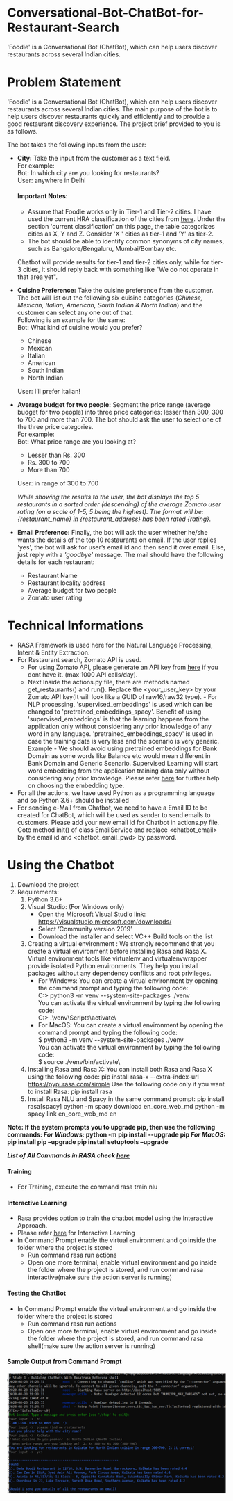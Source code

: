 # Conversational-Bot-ChatBot-for-Restaurant-Search
'Foodie' is a Conversational Bot (ChatBot), which can help users discover restaurants across several Indian cities.

# Problem Statement
'Foodie' is a Conversational Bot (ChatBot), which can help users discover restaurants across several Indian cities. 
The main purpose of the bot is to help users discover restaurants quickly and efficiently and to provide a good restaurant discovery experience. The project brief provided to you is as follows.

The bot takes the following inputs from the user:
- **City:** Take the input from the customer as a text field.\
  For example:\
  Bot: In which city are you looking for restaurants?\
  User: anywhere in Delhi
  #### Important Notes: 
  - Assume that Foodie works only in Tier-1 and Tier-2 cities. I have used the current HRA classification of the cities from [here](https://en.wikipedia.org/wiki/Classification_of_Indian_cities). Under the section 'current classification' on this page, the table categorizes cities as X, Y and Z. Consider 'X ' cities as tier-1 and 'Y' as tier-2. 
  - The bot should be able to identify common synonyms of city names, such as Bangalore/Bengaluru, Mumbai/Bombay etc.
 
  Chatbot will provide results for tier-1 and tier-2 cities only, while for tier-3 cities, it should reply back with something like "We do not operate in that area yet".
- **Cuisine Preference:** Take the cuisine preference from the customer. The bot will list out the following six cuisine categories (*Chinese, Mexican, Italian, American, South Indian & North Indian*) and the customer can select any one out of that.\
  Following is an example for the same:\
  Bot: What kind of cuisine would you prefer?
  - Chinese
  - Mexican
  - Italian
  - American
  - South Indian
  - North Indian 
  
  User: I’ll prefer Italian!
  
- **Average budget for two people:** Segment the price range (average budget for two people) into three price categories: lesser than 300, 300 to 700 and more than 700. The bot should ask the user to select one of the three price categories.\
  For example:\
  Bot: What price range are you looking at?
  - Lesser than Rs. 300
  - Rs. 300 to 700
  - More than 700
 
  User: in range of 300 to 700
  
  *While showing the results to the user, the bot displays the top 5 restaurants in a sorted order (descending) of the average Zomato user rating (on a scale of 1-5, 5 being the highest). The format will be: {restaurant_name} in {restaurant_address} has been rated {rating}.*
  
- **Email Preference:** Finally, the bot will ask the user whether he/she wants the details of the top 10 restaurants on email. If the user replies 'yes', the bot will ask for user’s email id and then send it over email. Else, just reply with a *'goodbye'* message. 
  The mail should have the following details for each restaurant:  
  - Restaurant Name
  - Restaurant locality address
  - Average budget for two people
  - Zomato user rating

# Technical Informations
- RASA Framework is used here for the Natural Language Processing, Intent & Entity Extraction.
- For Restaurant search, Zomato API is used. 
  - For using Zomato API, please generate an API key from [here](https://developers.zomato.com/api?lang=tr) if you dont have it. (max 1000 API calls/day).
  - Next Inside the actions.py file, there are methods named get_restaurants() and run(). Replace the <your_user_key> by your Zomato API key(It will look like a GUID of raw16/raw32 type). - For NLP processing, 'supervised_embeddings' is used which can be changed to 'pretrained_embeddings_spacy'. Benefit of using 'supervised_embeddings' is that the learning happens from the application only without considering any prior knowledge of any word in any language. 'pretrained_embeddings_spacy' is used in case the training data is very less and the scenario is very generic. Example - We should avoid using pretrained embeddings for Bank Domain as some words like Balance etc would mean different in Bank Domain and Generic Scenario. Supervised Learning will start word embedding from the application training data only without considering any prior knowledge. Please refer [here](https://rasa.com/docs/rasa/nlu/choosing-a-pipeline/#id16) for further help on choosing the embedding type.
- For all the actions, we have used Python as a programming language and so Python 3.6+ should be installed 
- For sending e-Mail from Chatbot, we need to have a Email ID to be created for ChatBot, which will be used as sender to send emails to customers. Please add your new email id for Chatbot in actions.py file. Goto method init() of class EmailService and replace <chatbot_email> by the email id and <chatbot_email_pwd> by password. 

# Using the Chatbot
1. Download the project
2. Requirements: 
   1. Python 3.6+
   2. Visual Studio: (For Windows only)
      - Open the Microsoft Visual Studio link: https://visualstudio.microsoft.com/downloads/
      - Select ‘Community version 2019’
      - Download the installer and select VC++ Build tools on the list
   3. Creating a virtual environment : We strongly recommend that you create a virtual environment before installing Rasa and Rasa X.
      Virtual environment tools like virtualenv and virtualenvwrapper provide isolated Python environments. They help you install packages without any dependency conflicts and root privileges.
      - For Windows:
        You can create a virtual environment by opening the command prompt and typing the following code:\
        C:\> python3 -m venv --system-site-packages ./venv\
        You can activate the virtual environment by typing the following code:\
        C:\> .\venv\Scripts\activate\
      - For MacOS:
        You can create a virtual environment by opening the command prompt and typing the following code:\
        $ python3 -m venv --system-site-packages ./venv\
        You can activate the virtual environment by typing the following code:\
        $ source ./venv/bin/activate\
   4. Installing Rasa and Rasa X: 
      You can install both Rasa and Rasa X using the following code:
      pip install rasa-x --extra-index-url https://pypi.rasa.com/simple
      Use the following code only if you want to install Rasa:
      pip install rasa 
   5. Install Rasa NLU and Spacy in the same command prompt:
      pip install rasa[spacy]
      python -m spacy download en_core_web_md
      python -m spacy link en_core_web_md en
      
  **Note: If the system prompts you to upgrade pip, then use the following commands:
  *For Windows:*
  python -m pip install --upgrade pip
  *For MacOS:*
  pip install pip –upgrade
  pip install setuptools –upgrade**
  
  ***List of All Commands in RASA check [here](https://rasa.com/docs/rasa/user-guide/command-line-interface/)***

#### Training
- For Training, execute the command rasa train nlu
#### Interactive Learning
- Rasa provides option to train the chatbot model using the Interactive Approach.
- Please refer [here](https://rasa.com/docs/rasa/core/interactive-learning/) for Interactive Learning
- In Command Prompt enable the virtual environment and go inside the folder where the project is stored
  - Run command rasa run actions
  - Open one more terminal, enable virtual environment and go inside the folder where the project is stored, and run command rasa interactive(make sure the action server is running)
#### Testing the ChatBot
- In Command Prompt enable the virtual environment and go inside the folder where the project is stored
  - Run command rasa run actions
  - Open one more terminal, enable virtual environment and go inside the folder where the project is stored, and run command rasa shell(make sure the action server is running)
  
#### Sample Output from Command Prompt
![alt text](SampleOutput.jpg)
